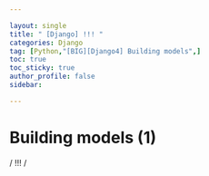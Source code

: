 ```yaml
---

layout: single
title: " [Django] !!! "
categories: Django
tag: [Python,"[BIG][Django4] Building models",]
toc: true
toc_sticky: true
author_profile: false
sidebar:

---
```

# Building models (1)

/ !!! /

